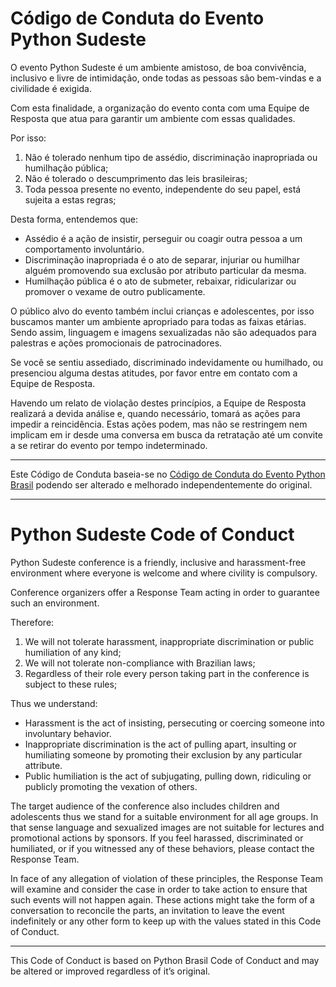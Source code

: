 # Código de Conduta do Evento Python Sudeste

O evento Python Sudeste é um ambiente amistoso, de boa convivência, inclusivo e livre de intimidação, onde todas as pessoas são bem-vindas e a civilidade é exigida.

Com esta finalidade, a organização do evento conta com uma Equipe de Resposta que atua para garantir um ambiente com essas qualidades.

Por isso:

1. Não é tolerado nenhum tipo de assédio, discriminação inapropriada ou humilhação pública;
1. Não é tolerado o descumprimento das leis brasileiras;
1. Toda pessoa presente no evento, independente do seu papel, está sujeita a estas regras;

Desta forma, entendemos que:

- Assédio é a ação de insistir, perseguir ou coagir outra pessoa a um comportamento involuntário.
- Discriminação inapropriada é o ato de separar, injuriar ou humilhar alguém promovendo sua exclusão por atributo particular da mesma.
- Humilhação pública é o ato de submeter, rebaixar, ridicularizar ou promover o vexame de outro publicamente.

O público alvo do evento também inclui crianças e adolescentes, por isso buscamos manter um ambiente apropriado para todas as faixas etárias. Sendo assim, linguagem e imagens sexualizadas não são adequados para palestras e ações promocionais de patrocinadores.

Se você se sentiu assediado, discriminado indevidamente ou humilhado, ou presenciou alguma destas atitudes, por favor entre em contato com a Equipe de Resposta.

Havendo um relato de violação destes princípios, a Equipe de Resposta realizará a devida análise e, quando necessário, tomará as ações para impedir a reincidência. Estas ações podem, mas não se restringem nem implicam em ir desde uma conversa em busca da retratação até um convite a se retirar do evento por tempo indeterminado.

---

Este Código de Conduta baseia-se no [Código de Conduta do Evento Python Brasil](https://github.com/pythonbrasil/codigo-de-conduta) podendo ser alterado e melhorado independentemente do original.

---

# Python Sudeste Code of Conduct

Python Sudeste conference is a friendly, inclusive and harassment-free environment where everyone is welcome and where civility is compulsory.

Conference organizers offer a Response Team acting in order to guarantee such an environment.

Therefore:

1. We will not tolerate harassment, inappropriate discrimination or public humiliation of any kind;
1. We will not tolerate non-compliance with Brazilian laws;
1. Regardless of their role every person taking part in  the conference is subject to these rules;

Thus we understand:

- Harassment is the act of insisting, persecuting or coercing someone into involuntary behavior.
- Inappropriate discrimination is the act of pulling apart, insulting or humiliating someone by promoting their exclusion by any particular attribute.
- Public humiliation is the act of subjugating, pulling down, ridiculing or publicly promoting the vexation of others.

The target audience of the conference also includes children and adolescents thus we stand for a suitable environment for all age groups. In that sense language and sexualized images are not suitable for lectures and promotional actions by sponsors.
If you feel harassed, discriminated or humiliated, or if you witnessed any of these behaviors, please contact the Response Team.

In face of any allegation of violation of these principles, the Response Team will examine and consider the case in order to take action to ensure that such events will not happen again. These actions might take the form of a conversation to reconcile the parts, an invitation to leave the event indefinitely or any other form to keep up with the values stated in this Code of Conduct.

---

This Code of Conduct is based on Python Brasil Code of Conduct and may be altered or improved regardless of it’s original.
